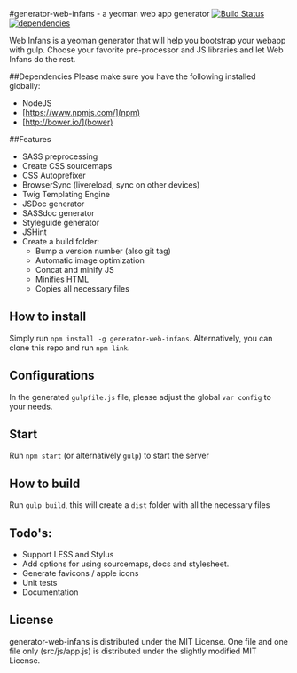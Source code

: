 #generator-web-infans - a yeoman web app generator [![Build Status](https://travis-ci.org/chrisvanmook/generator-web-infans.svg?branch=master)](https://travis-ci.org/chrisvanmook/generator-web-infans) [![dependencies](https://david-dm.org/chrisvanmook/generator-web-infans.svg)](https://david-dm.org/chrisvanmook/generator-web-infans.svg)

Web Infans is a yeoman generator that will help you bootstrap your webapp with gulp.
Choose your favorite pre-processor and JS libraries and let Web Infans do the rest.

##Dependencies
Please make sure you have the following installed globally:
- NodeJS
- [https://www.npmjs.com/](npm)
- [http://bower.io/](bower)

##Features
- SASS preprocessing
- Create CSS sourcemaps
- CSS Autoprefixer
- BrowserSync (livereload, sync on other devices)
- Twig Templating Engine
- JSDoc generator
- SASSdoc generator
- Styleguide generator
- JSHint
- Create a build folder:
    - Bump a version number (also git tag)
    - Automatic image optimization
    - Concat and minify JS
    - Minifies HTML
    - Copies all necessary files

## How to install
Simply run `npm install -g generator-web-infans`. Alternatively, you can clone this repo and run `npm link`.

## Configurations
In the generated `gulpfile.js` file, please adjust the global `var config` to your needs.

## Start
Run `npm start` (or alternatively `gulp`) to start the server

## How to build
Run `gulp build`, this will create a `dist` folder with all the necessary files

## Todo's:
- Support LESS and Stylus
- Add options for using sourcemaps, docs and stylesheet.
- Generate favicons / apple icons
- Unit tests
- Documentation

## License
generator-web-infans is distributed under the MIT License. One file and one file only (src/js/app.js) is distributed under the slightly modified MIT License.

